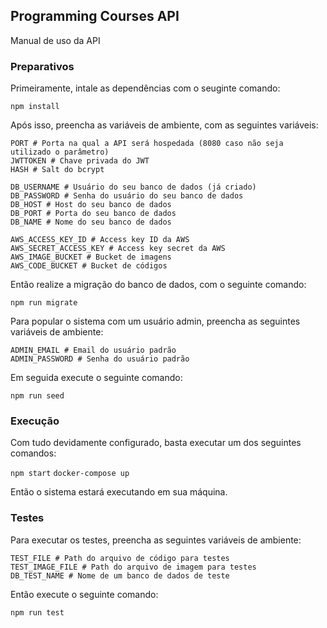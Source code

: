 ## Programming Courses API
Manual de uso da API

### Preparativos

Primeiramente, intale as dependências com o seuginte comando:

`npm install`

Após isso, preencha as variáveis de ambiente, com as seguintes variáveis:

```
PORT # Porta na qual a API será hospedada (8080 caso não seja utilizado o parâmetro)
JWTTOKEN # Chave privada do JWT
HASH # Salt do bcrypt 

DB_USERNAME # Usuário do seu banco de dados (já criado)
DB_PASSWORD # Senha do usuário do seu banco de dados
DB_HOST # Host do seu banco de dados
DB_PORT # Porta do seu banco de dados
DB_NAME # Nome do seu banco de dados

AWS_ACCESS_KEY_ID # Access key ID da AWS
AWS_SECRET_ACCESS_KEY # Access key secret da AWS
AWS_IMAGE_BUCKET # Bucket de imagens
AWS_CODE_BUCKET # Bucket de códigos
```

Então realize a migração do banco de dados, com o seguinte comando:

`npm run migrate`

Para popular o sistema com um usuário admin, preencha as seguintes variáveis de ambiente:

```
ADMIN_EMAIL # Email do usuário padrão
ADMIN_PASSWORD # Senha do usuário padrão
```

Em seguida execute o seguinte comando:

`npm run seed`

### Execução

Com tudo devidamente configurado, basta executar um dos seguintes comandos:

`npm start`
`docker-compose up`

Então o sistema estará executando em sua máquina.

### Testes

Para executar os testes, preencha as seguintes variáveis de ambiente:

```
TEST_FILE # Path do arquivo de código para testes
TEST_IMAGE_FILE # Path do arquivo de imagem para testes
DB_TEST_NAME # Nome de um banco de dados de teste
```

Então execute o seguinte comando:

`npm run test`